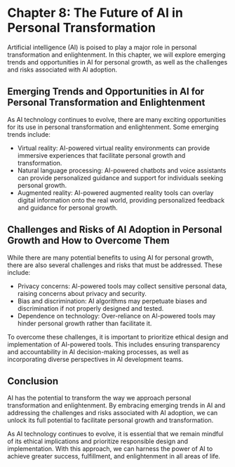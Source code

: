 Chapter 8: The Future of AI in Personal Transformation
======================================================

Artificial intelligence (AI) is poised to play a major role in personal transformation and enlightenment. In this chapter, we will explore emerging trends and opportunities in AI for personal growth, as well as the challenges and risks associated with AI adoption.

Emerging Trends and Opportunities in AI for Personal Transformation and Enlightenment
-------------------------------------------------------------------------------------

As AI technology continues to evolve, there are many exciting opportunities for its use in personal transformation and enlightenment. Some emerging trends include:

* Virtual reality: AI-powered virtual reality environments can provide immersive experiences that facilitate personal growth and transformation.
* Natural language processing: AI-powered chatbots and voice assistants can provide personalized guidance and support for individuals seeking personal growth.
* Augmented reality: AI-powered augmented reality tools can overlay digital information onto the real world, providing personalized feedback and guidance for personal growth.

Challenges and Risks of AI Adoption in Personal Growth and How to Overcome Them
-------------------------------------------------------------------------------

While there are many potential benefits to using AI for personal growth, there are also several challenges and risks that must be addressed. These include:

* Privacy concerns: AI-powered tools may collect sensitive personal data, raising concerns about privacy and security.
* Bias and discrimination: AI algorithms may perpetuate biases and discrimination if not properly designed and tested.
* Dependence on technology: Over-reliance on AI-powered tools may hinder personal growth rather than facilitate it.

To overcome these challenges, it is important to prioritize ethical design and implementation of AI-powered tools. This includes ensuring transparency and accountability in AI decision-making processes, as well as incorporating diverse perspectives in AI development teams.

Conclusion
----------

AI has the potential to transform the way we approach personal transformation and enlightenment. By embracing emerging trends in AI and addressing the challenges and risks associated with AI adoption, we can unlock its full potential to facilitate personal growth and transformation.

As AI technology continues to evolve, it is essential that we remain mindful of its ethical implications and prioritize responsible design and implementation. With this approach, we can harness the power of AI to achieve greater success, fulfillment, and enlightenment in all areas of life.
